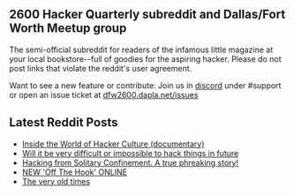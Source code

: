 ## 2600 Hacker Quarterly subreddit and Dallas/Fort Worth Meetup group
The semi-official subreddit for readers of the infamous little magazine at your local bookstore--full of goodies for the aspiring hacker. Please do not post links that violate the reddit's user agreement.

Want to see a new feature or contribute: 
Join us in [discord](https://dfw2600.dapla.net/chat) under #support or open an issue ticket at [dfw2600.dapla.net/issues](https://dfw2600.dapla.net/issues)

## Latest Reddit Posts
<!-- BLOG-POST-LIST:START -->
- [Inside the World of Hacker Culture (documentary)](https://www.reddit.com/r/2600/comments/vaz5fs/inside_the_world_of_hacker_culture_documentary/)
- [Will it be very difficult or impossible to hack things in future](https://www.reddit.com/r/2600/comments/vayxwq/will_it_be_very_difficult_or_impossible_to_hack/)
- [Hacking from Solitary Confinement. A true phreaking story!](https://www.reddit.com/r/2600/comments/v9q4c6/hacking_from_solitary_confinement_a_true/)
- [NEW 'Off The Hook' ONLINE](https://2600.com/hook/08-06-2022)
- [The very old times](https://www.reddit.com/r/2600/comments/v81rzq/the_very_old_times/)
<!-- BLOG-POST-LIST:END -->
